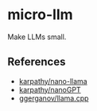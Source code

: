 # micro-llm

Make LLMs small.

## References

- [karpathy/nano-llama](https://github.com/karpathy/nano-llama31)
- [karpathy/nanoGPT](https://github.com/karpathy/nanoGPT)
- [ggerganov/llama.cpp](https://github.com/ggerganov/llama.cpp)
